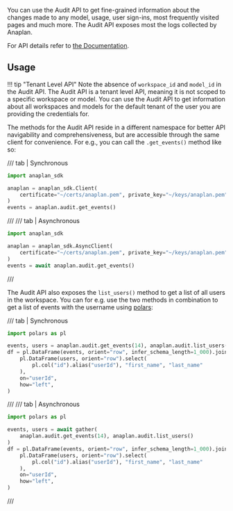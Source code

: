 You can use the Audit API to get fine-grained information about the changes made to any model, usage, user sign-ins,
most frequently visited pages and much more. The Audit API exposes most the logs collected by Anaplan.

For API details refer to
[the Documentation](https://auditservice.docs.apiary.io/#).

## Usage

!!! tip "Tenant Level API"
    Note the absence of `workspace_id` and `model_id` in the Audit API. The Audit API is a tenant level API, meaning it
    is not scoped to a specific workspace or model. You can use the Audit API to get information about all workspaces and
    models for the default tenant of the user you are providing the credentials for.

The methods for the Audit API reside in a different namespace for better API navigability and
comprehensiveness, but are accessible through the same client for convenience. For e.g., you can call
the `.get_events()` method like so:

/// tab | Synchronous

```python
import anaplan_sdk

anaplan = anaplan_sdk.Client(
    certificate="~/certs/anaplan.pem", private_key="~/keys/anaplan.pem"
)
events = anaplan.audit.get_events()
```

///
/// tab | Asynchronous

```python
import anaplan_sdk

anaplan = anaplan_sdk.AsyncClient(
    certificate="~/certs/anaplan.pem", private_key="~/keys/anaplan.pem"
)
events = await anaplan.audit.get_events()
```

///

The Audit API also exposes the `list_users()` method to get a list of all users in the workspace. You can for e.g. use
the two methods in combination to get a list of events with the username using [polars](https://docs.pola.rs):

/// tab | Synchronous

```python
import polars as pl

events, users = anaplan.audit.get_events(14), anaplan.audit.list_users()
df = pl.DataFrame(events, orient="row", infer_schema_length=1_000).join(
    pl.DataFrame(users, orient="row").select(
        pl.col("id").alias("userId"), "first_name", "last_name"
    ),
    on="userId",
    how="left",
)
```

///
/// tab | Asynchronous

```python
import polars as pl

events, users = await gather(
    anaplan.audit.get_events(14), anaplan.audit.list_users()
)
df = pl.DataFrame(events, orient="row", infer_schema_length=1_000).join(
    pl.DataFrame(users, orient="row").select(
        pl.col("id").alias("userId"), "first_name", "last_name"
    ),
    on="userId",
    how="left",
)
```

///


